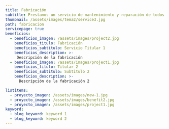```yaml
---
title: Fabricación
subtitle: Prestamos un servicio de mantenimiento y reparación de todos nuestros productos para prolongar la vida útil de su toldo.
thumbnail: /assets/images/tema2/service3.jpg
path: fabricacion
servicepage: true
beneficios:
  - beneficios_imagen: /assets/images/project2.jpg
    beneficios_titulo: Fabricación
    beneficios_subtitulo: Servicio Titular 1
    beneficios_description: >-
     Descripción de la fabricación
  - beneficios_imagen: /assets/images/project1.jpg
    beneficios_titulo: Titular 2
    beneficios_subtitulo: Subtitulo 2
    beneficios_description: >-
      Descripción de la fabricación 2

listitems:
  - proyecto_imagen: /assets/images/new-1.jpg
  - proyecto_imagen: /assets/images/benefit2.jpg
  - proyecto_imagen: /assets/images/project1.jpg
keyword:
  - blog_keyword: keyword 1
  - blog_keyword: keyword 2
---
```

